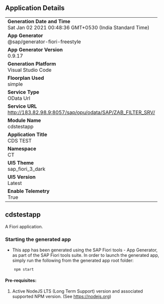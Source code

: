 ## Application Details
|               |
| ------------- |
|**Generation Date and Time**<br>Sat Jan 02 2021 00:48:36 GMT+0530 (India Standard Time)|
|**App Generator**<br>@sap/generator-fiori-freestyle|
|**App Generator Version**<br>0.9.17|
|**Generation Platform**<br>Visual Studio Code|
|**Floorplan Used**<br>simple|
|**Service Type**<br>OData Url|
|**Service URL**<br>http://183.82.98.9:8057/sap/opu/odata/SAP/ZAB_FILTER_SRV/
|**Module Name**<br>cdstestapp|
|**Application Title**<br>CDS TEST|
|**Namespace**<br>CT|
|**UI5 Theme**<br>sap_fiori_3_dark|
|**UI5 Version**<br>Latest|
|**Enable Telemetry**<br>True|

## cdstestapp

A Fiori application.

### Starting the generated app

-   This app has been generated using the SAP Fiori tools - App Generator, as part of the SAP Fiori tools suite.  In order to launch the generated app, simply run the following from the generated app root folder:

```
    npm start
```


#### Pre-requisites:

1. Active NodeJS LTS (Long Term Support) version and associated supported NPM version.  (See https://nodejs.org)


